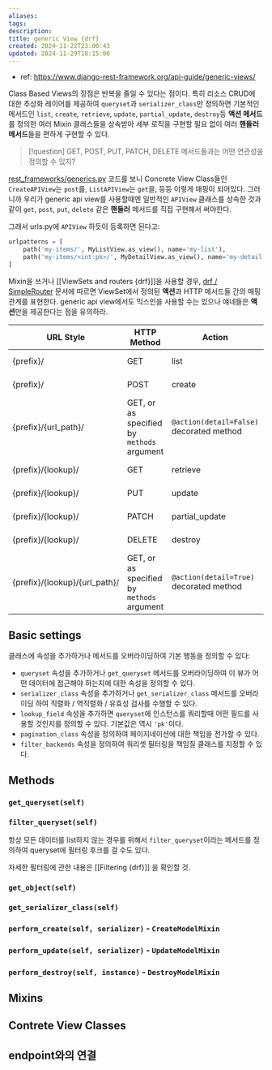 ```yaml
---
aliases: 
tags: 
description:
title: generic View {drf}
created: 2024-11-22T23:00:43
updated: 2024-11-29T18:15:00
---
```

- ref: <https://www.django-rest-framework.org/api-guide/generic-views/>

Class Based Views의 장점은 반복을 줄일 수 있다는 점이다. 특히 리소스 CRUD에 대한 추상화 레이어를 제공하여 `queryset`과 `serializer_class`만 정의하면 기본적인 메서드인 `list`, `create`, `retrieve`, `update`, `partial_update`, `destroy`등 **액션 메서드**를 정의한 여러 Mixin 클래스들을 상속받아 세부 로직을 구현할 필요 없이 여러 **핸들러 메서드**들을 편하게 구현할 수 있다.

> [!question] GET, POST, PUT, PATCH, DELETE 메서드들과는 어떤 연관성을 정의할 수 있지? 

[rest_frameworks/generics.py](https://github.com/encode/django-rest-framework/blob/master/rest_framework/generics.py) 코드를 보니 Concrete View Class들인 `CreateAPIView`는 `post`를, `ListAPIView`는 `get`을, 등등 이렇게 매핑이 되어있다. 그러니까 우리가 generic api view를 사용할때엔 일반적인 `APIView` 클래스를 상속한 것과 같이 `get`, `post`, `put`, `delete` 같은 **핸들러** 메서드를 직접 구현해서 써야한다.

그래서 urls.py에 `APIView` 하듯이 등록하면 된다고:

```python
urlpatterns = [
    path('my-items/', MyListView.as_view(), name='my-list'),
    path('my-items/<int:pk>/', MyDetailView.as_view(), name='my-detail'),
]
```

Mixin을 쓰거나 [[ViewSets and routers {drf}]]을 사용할 경우, [drf / SimpleRouter](https://www.django-rest-framework.org/api-guide/routers/#simplerouter) 문서에 따르면 ViewSet에서 정의된 **액션**과 HTTP 메서드들 간의 매핑관계를 표현한다. generic api view에서도 믹스인을 사용할 수는 있으나 얘네들은 **액션**만을 제공한다는 점을 유의하라.

| URL Style                     | HTTP Method                                | Action                                   | URL Name              |
| ----------------------------- | ------------------------------------------ | ---------------------------------------- | --------------------- |
| {prefix}/                     | GET                                        | list                                     | {basename}-list       |
| {prefix}/                     | POST                                       | create                                   | {basename}-list       |
| {prefix}/{url_path}/          | GET, or as specified by `methods` argument | `@action(detail=False)` decorated method | {basename}-{url_name} |
| {prefix}/{lookup}/            | GET                                        | retrieve                                 | {basename}-detail     |
| {prefix}/{lookup}/            | PUT                                        | update                                   | {basename}-detail     |
| {prefix}/{lookup}/            | PATCH                                      | partial_update                           | {basename}-detail     |
| {prefix}/{lookup}/            | DELETE                                     | destroy                                  | {basename}-detail     |
| {prefix}/{lookup}/{url_path}/ | GET, or as specified by `methods` argument | `@action(detail=True)` decorated method  | {basename}-{url_name} |

## Basic settings

클래스에 속성을 추가하거나 메서드를 오버라이딩하여 기본 행동을 정의할 수 있다:

- `queryset` 속성을 추가하거나 `get_queryset` 메서드를 오버라이딩하여 이 뷰가 어떤 데이터에 접근해야 하는지에 대한 속성을 정의할 수 있다.
- `serializer_class` 속성을 추가하거나 `get_serializer_class` 메서드를 오버라이딩 하여 직렬화 / 역직렬화 / 유효성 검사를 수행할 수 있다.
- `lookup_field` 속성을 추가하면 `queryset`에 인스턴스를 쿼리할때 어떤 필드를 사용할 것인지를 정의할 수 있다. 기본값은 역시 `'pk'`이다.
- `pagination_class` 속성을 정의하여 페이지네이션에 대한 책임을 전가할 수 있다.
- `filter_backends` 속성을 정의하여 쿼리셋 필터링을 책임질 클래스를 지정할 수 있다.

## Methods

### `get_queryset(self)`

### `filter_queryset(self)`

항상 모든 데이터를 list하지 않는 경우를 위해서 `filter_queryset`이라는 메서드를 정의하여 queryset에 필터링 후크를 걸 수도 있다.

자세한 필터링에 관한 내용은 [[Filtering {drf}]] 을 확인할 것.

### `get_object(self)`

### `get_serializer_class(self)`

### `perform_create(self, serializer)` - `CreateModelMixin`

### `perform_update(self, serializer)` - `UpdateModelMixin`

### `perform_destroy(self, instance)` - `DestroyModelMixin`

## Mixins

## Contrete View Classes

## endpoint와의 연결
